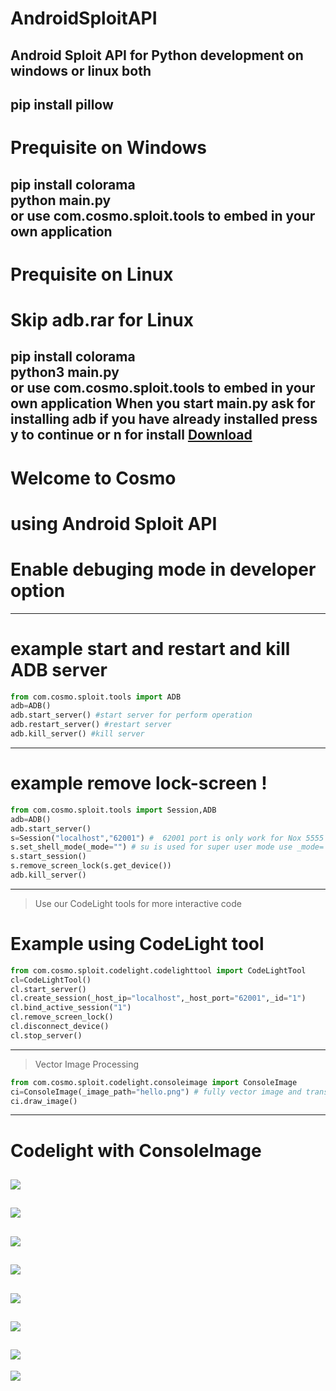 # AndroidSploitAPI
Android Sploit API for Python development on windows or linux both
---
pip install pillow
----
# Prequisite on Windows

pip install colorama<br>
python main.py<br>
or use com.cosmo.sploit.tools to embed in your own application
---
# Prequisite on Linux
# Skip adb.rar for Linux
pip install colorama<br>
python3 main.py<br>
or use com.cosmo.sploit.tools to embed in your own application
When you start main.py ask for installing adb if you have already installed press y to continue or n for install
<a href="https://github.com/sonuaryan7644/AndroidSploitAPI.git"> Download</a>
---
# Welcome to Cosmo
# using Android Sploit API
# Enable debuging mode in developer option
---
# example start and restart and kill ADB server
```python
from com.cosmo.sploit.tools import ADB
adb=ADB()
adb.start_server() #start server for perform operation
adb.restart_server() #restart server
adb.kill_server() #kill server
```
---
# example remove lock-screen !
```python
from com.cosmo.sploit.tools import Session,ADB
adb=ADB()
adb.start_server()
s=Session("localhost","62001") #  62001 port is only work for Nox 5555 for android devices and enter IP address
s.set_shell_mode(_mode="") # su is used for super user mode use _mode='su' on super user supported device or emulater
s.start_session()
s.remove_screen_lock(s.get_device()) 
adb.kill_server()
```
---
> Use our CodeLight tools for more interactive code
# Example using CodeLight tool
```python
from com.cosmo.sploit.codelight.codelighttool import CodeLightTool
cl=CodeLightTool()
cl.start_server()
cl.create_session(_host_ip="localhost",_host_port="62001",_id="1")
cl.bind_active_session("1")
cl.remove_screen_lock()
cl.disconnect_device()
cl.stop_server()
```
---
> Vector Image Processing
```python
from com.cosmo.sploit.codelight.consoleimage import ConsoleImage
ci=ConsoleImage(_image_path="hello.png") # fully vector image and transparency, 32x32 or 64x64
ci.draw_image()
```
---
# Codelight with ConsoleImage
![](images/codelight.PNG)
---
![](images/Brain.PNG)
---
![](images/FullScreenSwip.PNG)
---
![](images/Guitar.PNG)
---
![](images/WA.PNG)
---
![](images/Whale.PNG)
---
![](images/Whatsapp.PNG)
---
![](images/skull.PNG)
